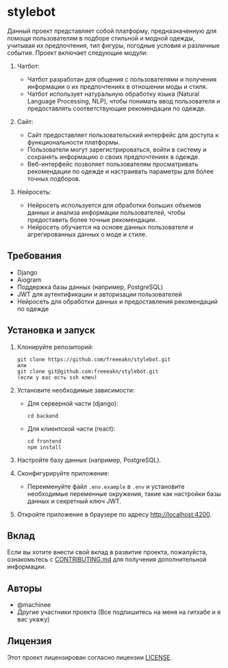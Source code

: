 # stylebot

Данный проект представляет собой платформу, предназначенную для помощи пользователям в подборе стильной и модной одежды, учитывая их предпочтения, тип фигуры, погодные условия и различные события. Проект включает следующие модули:

1. Чатбот:
   - Чатбот разработан для общения с пользователями и получения информации о их предпочтениях в отношении моды и стиля.
   - Чатбот использует натуральную обработку языка (Natural Language Processing, NLP), чтобы понимать ввод пользователя и предоставлять соответствующие рекомендации по одежде.

2. Сайт:
   - Сайт предоставляет пользовательский интерфейс для доступа к функциональности платформы.
   - Пользователи могут зарегистрироваться, войти в систему и сохранять информацию о своих предпочтениях в одежде.
   - Веб-интерфейс позволяет пользователям просматривать рекомендации по одежде и настраивать параметры для более точных подборов.

3. Нейросеть:
   - Нейросеть используется для обработки больших объемов данных и анализа информации пользователей, чтобы предоставить более точные рекомендации.
   - Нейросеть обучается на основе данных пользователя и агрегированных данных о моде и стиле.

## Требования

- Django
- Aiogram
- Поддержка базы данных (например, PostgreSQL)
- JWT для аутентификации и авторизации пользователей
- Нейросеть для обработки данных и предоставления рекомендаций по одежде

## Установка и запуск

1. Клонируйте репозиторий:

   ```shell
   git clone https://github.com/freeeakn/stylebot.git
   или
   git clone git@github.com:freeeakn/stylebot.git
   (если у вас есть ssh ключ)
   ```

2. Установите необходимые зависимости:

   - Для серверной части (django):
     ```shell
     cd backend
     ```
   - Для клиентской части (react):
     ```shell
     cd frontend
     npm install
     ```

3. Настройте базу данных (например, PostgreSQL).

4. Сконфигурируйте приложение:

   - Переименуйте файл `.env.example` в `.env` и установите необходимые переменные окружения, такие как настройки базы данных и секретный ключ JWT.

5. Откройте приложение в браузере по адресу [http://localhost:4200](http://localhost:4200).

## Вклад

Если вы хотите внести свой вклад в развитие проекта, пожалуйста, ознакомьтесь с [CONTRIBUTING.md](CONTRIBUTING.md) для получения дополнительной информации.

## Авторы

- @machinee
- Другие участники проекта (Все подпишитесь на меня на гитхабе и я вас укажу)

## Лицензия

Этот проект лицензирован согласно лицензии [LICENSE](MIT).
